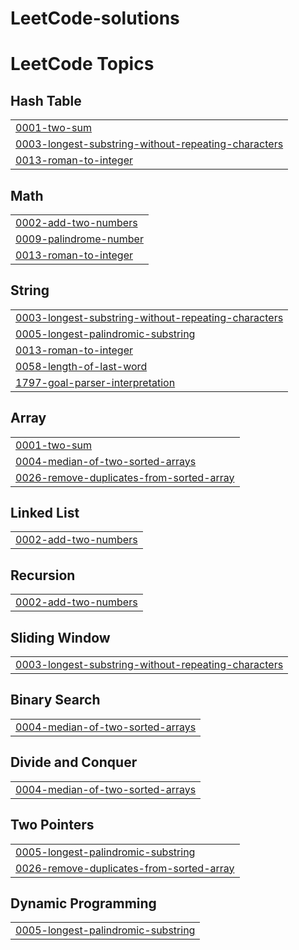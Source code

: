 # LeetCode-solutions
<!---LeetCode Topics Start-->
# LeetCode Topics
## Hash Table
|  |
| ------- |
| [0001-two-sum](https://github.com/Manas-mishra99/LeetCode-solutions/tree/master/0001-two-sum) |
| [0003-longest-substring-without-repeating-characters](https://github.com/Manas-mishra99/LeetCode-solutions/tree/master/0003-longest-substring-without-repeating-characters) |
| [0013-roman-to-integer](https://github.com/Manas-mishra99/LeetCode-solutions/tree/master/0013-roman-to-integer) |
## Math
|  |
| ------- |
| [0002-add-two-numbers](https://github.com/Manas-mishra99/LeetCode-solutions/tree/master/0002-add-two-numbers) |
| [0009-palindrome-number](https://github.com/Manas-mishra99/LeetCode-solutions/tree/master/0009-palindrome-number) |
| [0013-roman-to-integer](https://github.com/Manas-mishra99/LeetCode-solutions/tree/master/0013-roman-to-integer) |
## String
|  |
| ------- |
| [0003-longest-substring-without-repeating-characters](https://github.com/Manas-mishra99/LeetCode-solutions/tree/master/0003-longest-substring-without-repeating-characters) |
| [0005-longest-palindromic-substring](https://github.com/Manas-mishra99/LeetCode-solutions/tree/master/0005-longest-palindromic-substring) |
| [0013-roman-to-integer](https://github.com/Manas-mishra99/LeetCode-solutions/tree/master/0013-roman-to-integer) |
| [0058-length-of-last-word](https://github.com/Manas-mishra99/LeetCode-solutions/tree/master/0058-length-of-last-word) |
| [1797-goal-parser-interpretation](https://github.com/Manas-mishra99/LeetCode-solutions/tree/master/1797-goal-parser-interpretation) |
## Array
|  |
| ------- |
| [0001-two-sum](https://github.com/Manas-mishra99/LeetCode-solutions/tree/master/0001-two-sum) |
| [0004-median-of-two-sorted-arrays](https://github.com/Manas-mishra99/LeetCode-solutions/tree/master/0004-median-of-two-sorted-arrays) |
| [0026-remove-duplicates-from-sorted-array](https://github.com/Manas-mishra99/LeetCode-solutions/tree/master/0026-remove-duplicates-from-sorted-array) |
## Linked List
|  |
| ------- |
| [0002-add-two-numbers](https://github.com/Manas-mishra99/LeetCode-solutions/tree/master/0002-add-two-numbers) |
## Recursion
|  |
| ------- |
| [0002-add-two-numbers](https://github.com/Manas-mishra99/LeetCode-solutions/tree/master/0002-add-two-numbers) |
## Sliding Window
|  |
| ------- |
| [0003-longest-substring-without-repeating-characters](https://github.com/Manas-mishra99/LeetCode-solutions/tree/master/0003-longest-substring-without-repeating-characters) |
## Binary Search
|  |
| ------- |
| [0004-median-of-two-sorted-arrays](https://github.com/Manas-mishra99/LeetCode-solutions/tree/master/0004-median-of-two-sorted-arrays) |
## Divide and Conquer
|  |
| ------- |
| [0004-median-of-two-sorted-arrays](https://github.com/Manas-mishra99/LeetCode-solutions/tree/master/0004-median-of-two-sorted-arrays) |
## Two Pointers
|  |
| ------- |
| [0005-longest-palindromic-substring](https://github.com/Manas-mishra99/LeetCode-solutions/tree/master/0005-longest-palindromic-substring) |
| [0026-remove-duplicates-from-sorted-array](https://github.com/Manas-mishra99/LeetCode-solutions/tree/master/0026-remove-duplicates-from-sorted-array) |
## Dynamic Programming
|  |
| ------- |
| [0005-longest-palindromic-substring](https://github.com/Manas-mishra99/LeetCode-solutions/tree/master/0005-longest-palindromic-substring) |
<!---LeetCode Topics End-->